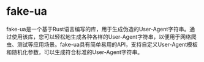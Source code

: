 # fake-ua
fake-ua是一个基于Rust语言编写的库，用于生成伪造的User-Agent字符串。通过使用该库，您可以轻松地生成各种各样的User-Agent字符串，以便用于网络爬虫、测试等应用场景。fake-ua具有简单易用的API，支持自定义User-Agent模板和随机化参数，可以生成符合标准的User-Agent字符串。
